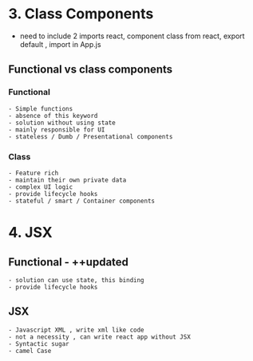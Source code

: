 # 3. Class Components
 - need to include 2 imports react, component class from react, export default , import in App.js

 ## Functional vs class components
 ### Functional
    - Simple functions
    - absence of this keyword
    - solution without using state
    - mainly responsible for UI
    - stateless / Dumb / Presentational components

### Class
    - Feature rich
    - maintain their own private data
    - complex UI logic
    - provide lifecycle hooks
    - stateful / smart / Container components

# 4. JSX
## Functional - ++updated
    - solution can use state, this binding
    - provide lifecycle hooks
## JSX
    - Javascript XML , write xml like code
    - not a necessity , can write react app without JSX
    - Syntactic sugar
    - camel Case
 